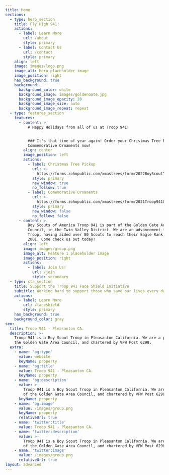 ```yaml
---
title: Home
sections:
  - type: hero_section
    title: Fly High 941!
    actions:
      - label: Learn More
        url: /about
        style: primary
      - label: Contact Us
        url: /contact
        style: primary
    align: left
    image: images/logo.png
    image_alt: Hero placeholder image
    image_position: right
    has_background: true
    background:
      background_color: white
      background_image: images/goldenGate.jpg
      background_image_opacity: 20
      background_image_size: auto
      background_image_repeat: repeat
  - type: features_section
    features:
      - content: >
          # Happy Holidays from all of us at Troop 941!


          ### It's that time of year again! Order your Christmas Tree Pickup and
          Commemorative Ornaments now!
        align: center
        image_position: left
        actions:
          - label: Christmas Tree Pickup
            url: >-
              https://forms.zohopublic.com/xmastrees/form/2022BoyScoutTroop941ChristmasTreeRecycling/formperma/RM9Oi06c1StjmkX30NI4OTA_m-c7Vr1J9_NlUf8UCTg?referrername=TroopWebsite
            style: primary
            new_window: true
            no_follow: true
          - label: Comemorative Ornaments
            url: >-
              https://forms.zohopublic.com/xmastrees/form/2021Troop941CommemorativeOrnamentstacked/formperma/mmmXvfGCqXJYwfPXP7yMa7RJHkdncXFVVrEO3-kYixY?referrername=TroopWebsite
            style: primary
            new_window: false
            no_follow: false
      - content: >
          Boy Scouts of America Troop 941 is part of the Golden Gate Area
          Council, in the Twin Valley District. We are an advancement-focused
          Troop, having aided over 80 Scouts to reach their Eagle Rank since
          2001. Come check us out today!
        align: left
        image: images/group.png
        image_alt: Feature 1 placeholder image
        image_position: right
        actions:
          - label: Join Us!
            url: /join
            style: secondary
  - type: cta_section
    title: Support the Troop 941 Face Shield Initiative
    subtitle: Working hard to support those who save our lives every day!
    actions:
      - label: Learn More
        url: /faceshield
        style: primary
    has_background: true
    background_color: gray
seo:
  title: Troop 941 - Pleasanton CA.
  description: >-
    Troop 941 is a Boy Scout Troop in Pleasanton California. We are a part of
    the Golden Gate Area Council, and chartered by VFW Post 6298.
  extra:
    - name: 'og:type'
      value: website
      keyName: property
    - name: 'og:title'
      value: Troop 941 - Pleasanton CA.
      keyName: property
    - name: 'og:description'
      value: >-
        Troop 941 is a Boy Scout Troop in Pleasanton California. We are a part
        of the Golden Gate Area Council, and chartered by VFW Post 6298.
      keyName: property
    - name: 'og:image'
      value: /images/group.png
      keyName: property
      relativeUrl: true
    - name: 'twitter:title'
      value: Troop 941 - Pleasanton CA.
    - name: 'twitter:description'
      value: >-
        Troop 941 is a Boy Scout Troop in Pleasanton California. We are a part
        of the Golden Gate Area Council, and chartered by VFW Post 6298.
    - name: 'twitter:image'
      value: /images/group.png
      relativeUrl: true
layout: advanced
---
```

